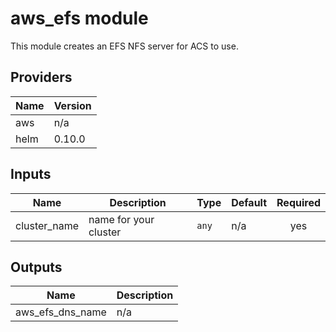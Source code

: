 # aws_efs module

This module creates an EFS NFS server for ACS to use.

<!-- BEGINNING OF PRE-COMMIT-TERRAFORM DOCS HOOK -->
## Providers

| Name | Version |
|------|---------|
| aws | n/a |
| helm | 0.10.0 |

## Inputs

| Name | Description | Type | Default | Required |
|------|-------------|------|---------|:-----:|
| cluster\_name | name for your cluster | `any` | n/a | yes |

## Outputs

| Name | Description |
|------|-------------|
| aws\_efs\_dns\_name | n/a |

<!-- END OF PRE-COMMIT-TERRAFORM DOCS HOOK -->
